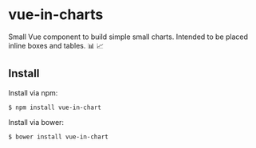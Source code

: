 # vue-in-charts
Small Vue component to build simple small charts. Intended to be placed inline boxes and tables. :bar_chart: :chart_with_upwards_trend:  

## Install

Install via npm:

    $ npm install vue-in-chart

Install via bower:

    $ bower install vue-in-chart
